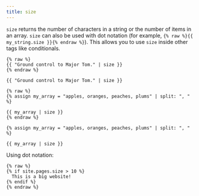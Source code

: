 ```yaml
---
title: size
---
```


`size` returns the number of characters in a string or the number of items in an array. `size` can also be used with dot notation (for example, `{% raw %}{{ my_string.size }}{% endraw %}`). This allows you to use `size` inside other tags like conditionals.

```liquid
{% raw %}
{{ "Ground control to Major Tom." | size }}
{% endraw %}
```

```text
{{ "Ground control to Major Tom." | size }}
```

```liquid
{% raw %}
{% assign my_array = "apples, oranges, peaches, plums" | split: ", " %}

{{ my_array | size }}
{% endraw %}
```

```text
{% assign my_array = "apples, oranges, peaches, plums" | split: ", " %}

{{ my_array | size }}
```

Using dot notation:

```liquid
{% raw %}
{% if site.pages.size > 10 %}
  This is a big website!
{% endif %}
{% endraw %}
```
